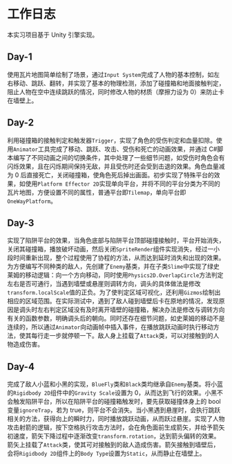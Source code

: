 # 工作日志

本实习项目基于 Unity 引擎实现。

## Day-1

使用瓦片地图简单绘制了场景，通过`Input System`完成了人物的基本控制，如左右移动、跳跃、翻转，并实现了基本的物理检测，添加了碰撞箱和地面接触判定，阻止人物在空中连续跳跃的情况，同时修改人物的材质（摩擦力设为 0）来防止卡在墙壁上。

## Day-2

利用碰撞箱的接触判定和触发器`Trigger`，实现了角色的受伤判定和血量扣除。使用`Animator`工具完成了移动、跳跃、攻击、受伤和死亡的动画效果，并通过 C#脚本编写了不同动画之间的切换条件，其中处理了一些细节问题，如受伤时角色会有闪烁效果，且在闪烁期间保持无敌，并且受伤时还会受到击退的效果。角色血量减为 0 后直接死亡，关闭碰撞箱，使角色死后掉出画面。初步实现了特殊平台的效果，如使用`Platform Effector 2D`实现单向平台，并将不同的平台分类为不同的瓦片地图，方便设置不同的属性，普通平台即`Tilemap`，单向平台即`OneWayPlatform`。

## Day-3

实现了陷阱平台的效果，当角色底部与陷阱平台顶部碰撞接触时，平台开始消失，关闭其碰撞箱，播放破坏动画，然后关闭`SpriteRender`组件实现消失，经过一小段时间重新出现，整个过程使用了协程的方法，从而达到延时消失和出现的效果。为方便编写不同种类的敌人，先创建了`Enemy`基类，并在子类`Slime`中实现了绿史莱姆的移动逻辑：向一个方向移动，同时使用`Physics2D.OverlapCircle`方法判定左右是否可通行，当遇到墙壁或悬崖则调转方向，调头的具体做法是修改`transform.localScale`值的正负。为了使判定区域可视化，还利用`Gizmos`绘制出相应的区域范围。在实际测试中，遇到了敌人碰到墙壁后卡在原地的情况，发现原因是调头时左右判定区域没有及时离开墙壁的碰撞箱，解决办法是修改与调转方向有关的函数参数，明确调头后的朝向。同时还存在细节问题，如史莱姆的移动不是连续的，所以通过`Animator`向动画帧中插入事件，在播放跳跃动画时执行移动方法，使其每行走一步就停顿一下。敌人身上挂载了`Attack`类，可以对接触到的人物造成伤害。

## Day-4

完成了敌人小蓝和小黑的实现，`BlueFly`类和`Black`类均继承自`Enemy`基类。将小蓝的`Rigidbody 2D`组件中的`Gravity Scale`设置为 0，从而达到飞行的效果。小黑不会触发陷阱平台，所以在陷阱平台的碰撞箱触发时，要先获取碰撞体身上的 bool 变量`ignoreTrap`，若为 true，则平台不会消失。当小黑遇到悬崖时，会执行跳跃相关的方法，获得向上的瞬时力，同时播放跳跃动画，从而跃过悬崖。实现了人物攻击射箭的逻辑，按下空格执行攻击方法时，会在角色面前生成箭矢，并给予箭矢初速度，箭矢下降过程中逐渐改变`transform.rotation`，达到箭头偏转的效果。箭矢上挂载了`Attack`类，使其可对接触到的敌人造成伤害。箭矢接触到墙壁后，会将`Rigidbody 2D`组件上的`Body Type`设置为`Static`，从而静止在墙壁上。

